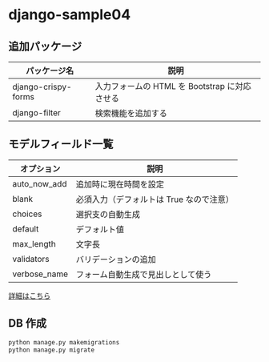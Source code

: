 # django-sample04

## 追加パッケージ

| パッケージ名        | 説明                                          |
| ------------------- | --------------------------------------------- |
| django-crispy-forms | 入力フォームの HTML を Bootstrap に対応させる |
| django-filter       | 検索機能を追加する                            |

## モデルフィールド一覧

| オプション   | 説明                                     |
| ------------ | ---------------------------------------- |
| auto_now_add | 追加時に現在時間を設定                   |
| blank        | 必須入力（デフォルトは True なので注意） |
| choices      | 選択支の自動生成                         |
| default      | デフォルト値                             |
| max_length   | 文字長                                   |
| validators   | バリデーションの追加                     |
| verbose_name | フォーム自動生成で見出しとして使う       |

[詳細はこちら](https://docs.djangoproject.com/ja/2.1/ref/models/fields/#field-types)

## DB 作成

```bash
python manage.py makemigrations
python manage.py migrate
```
